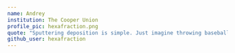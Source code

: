 ```yaml
---
name: Andrey
institution: The Cooper Union
profile_pic: hexafraction.png
quote: "Sputtering deposition is simple. Just imagine throwing baseballs at a cake."
github_user: hexafraction
---
```


